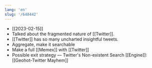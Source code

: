 ```yaml
---
lang: 'en'
slug: '/648442'
---
```


- [[2023-02-15]]
- Talked about the fragmented nature of [[Twitter]].
- [[Twitter]] has so many uncharted insightful tweets.
- Aggregate, make it searchable
- Make a full [[Memex]] with [[Twitter]]
- Possible exit strategy — Twitter's Non-existent Search [[Engine]]: [[Geohot-Twitter Mayhem]]
